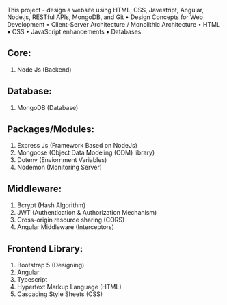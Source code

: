 This project - design a website using HTML, CSS, Javestript, Angular, Node.js, RESTful APIs, MongoDB, and Git • Design Concepts for Web Development • Client-Server Architecture / Monolithic Architecture • HTML • CSS • JavaScript enhancements • Databases


Core:
----------------------------------------------------------------------------------------------------------------------
1. Node Js (Backend)

Database:
----------------------------------------------------------------------------------------------------------------------
1. MongoDB (Database)

Packages/Modules:
----------------------------------------------------------------------------------------------------------------------
1. Express Js (Framework Based on NodeJs)
2. Mongoose (Object Data Modeling (ODM) library)
3. Dotenv (Enviornment Variables)
4. Nodemon (Monitoring Server)

Middleware:
----------------------------------------------------------------------------------------------------------------------
1. Bcrypt (Hash Algorithm)
2. JWT (Authentication & Authorization Mechanism)
3. Cross-origin resource sharing (CORS)
4. Angular Middleware (Interceptors)

Frontend Library:
----------------------------------------------------------------------------------------------------------------------
1. Bootstrap 5 (Designing)
2. Angular
3. Typescript
4. Hypertext Markup Language (HTML)
5. Cascading Style Sheets (CSS)
 
